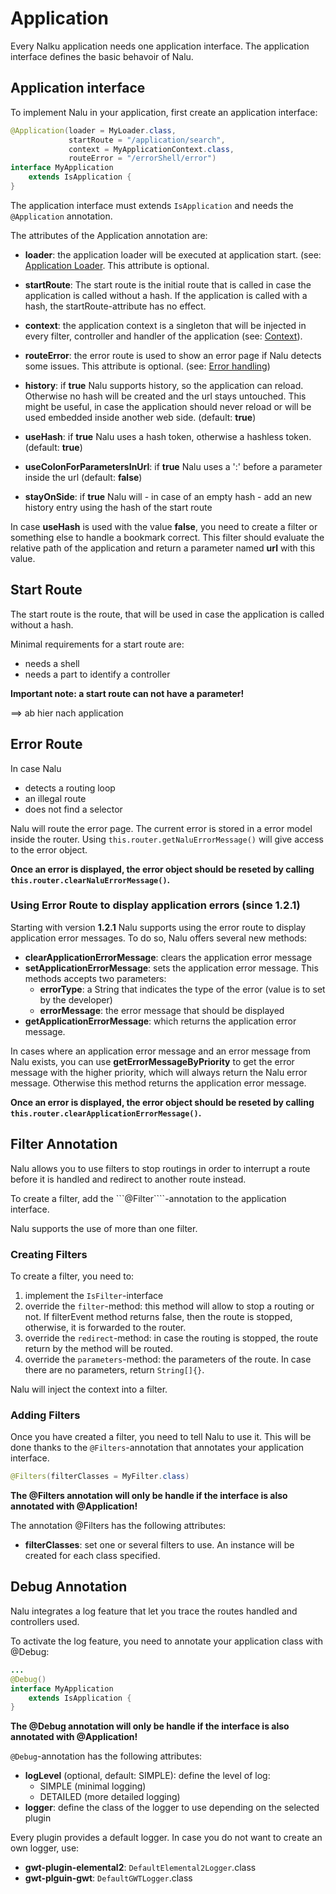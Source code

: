 # Application
Every Nalku application needs one application interface. The application interface defines the basic behavoir of Nalu.

## Application interface
To implement Nalu in your application, first create an application interface:
```Java
@Application(loader = MyLoader.class,
             startRoute = "/application/search",
             context = MyApplicationContext.class,
             routeError = "/errorShell/error")
interface MyApplication
    extends IsApplication {
}
```
The application interface must extends `IsApplication` and needs the `@Application` annotation.

The attributes of the Application annotation are:

* **loader**: the application loader will be executed at application start. (see: [Application Loader](xxx). This attribute is optional.

* **startRoute**: The start route is the initial route that is called in case the application is called without a hash. If the application is called with a hash, the startRoute-attribute has no effect.

* **context**: the application context is a singleton that will be injected in every filter, controller and handler of the application (see: [Context](xxx)).

* **routeError**: the error route is used to show an error page if Nalu detects some issues. This attribute is optional. (see: [Error handling](xxx))

* **history**: if **true** Nalu supports history, so the application can reload. Otherwise no hash will be created and the url stays untouched. This might be useful, in case the application should never reload or will be used embedded inside another web side. (default: **true**)

* **useHash**: if **true** Nalu uses a hash token, otherwise a hashless token. (default: **true**)

* **useColonForParametersInUrl**: if **true** Nalu uses a ':' before a parameter inside the url (default: **false**)

* **stayOnSide**: if **true** Nalu will - in case of an empty hash -  add an new history entry using the hash of the start route

In case **useHash** is used with the value **false**, you need to create a filter or something else to handle a bookmark correct. This filter should evaluate the relative path of the application and return a parameter named **url** with this value.

## Start Route
The start route is the route, that will be used in case the application is called without a hash.

Minimal requirements for a start route are:

* needs a shell
* needs a part to identify a controller

**Important note: a start route can not have a parameter!**









==> ab hier nach application








## Error Route
In case Nalu

* detects a routing loop
* an illegal route
* does not find a selector

Nalu will route the error page. The current error is stored in a error model inside the router. Using `this.router.getNaluErrorMessage()` will give access to the error object.

**Once an error is displayed, the error object should be reseted by calling `this.router.clearNaluErrorMessage()`.**

### Using Error Route to display application errors (since 1.2.1)
Starting with version **1.2.1** Nalu supports using the error route to display application error messages. To do so, Nalu offers several new methods:
* **clearApplicationErrorMessage**: clears the application error message
* **setApplicationErrorMessage**: sets the application error message. This methods accepts two parameters:
  - **errorType**: a String that indicates the type of the error (value is to set by the developer)
  - **errorMessage**: the error message that should be displayed
* **getApplicationErrorMessage**: which returns the application error message.

In cases where an application error message and an error message from Nalu exists, you can use **getErrorMessageByPriority** to get the error message with the higher priority, which will always return the Nalu error message. Otherwise this method returns the application error message.

**Once an error is displayed, the error object should be reseted by calling `this.router.clearApplicationErrorMessage()`.**


## Filter Annotation
Nalu allows you to use filters to stop routings in order to interrupt a route before it is handled and redirect to another route instead.

To create a filter, add the ```@Filter````-annotation to the application interface.

Nalu supports the use of more than one filter.

### Creating Filters
To create a filter, you need to:

1. implement the ```IsFilter```-interface
2. override the ```filter```-method: this method will allow to stop a routing or not. If filterEvent method returns false, then the route is stopped, otherwise, it is forwarded to the router.
3. override the ```redirect```-method: in case the routing is stopped, the route return by the method will be routed.
4. override the ```parameters```-method: the parameters of the route. In case there are no parameters, return ```String[]{}```.

Nalu will inject the context into a filter.

### Adding Filters
Once you have created a filter, you need to tell Nalu to use it. This will be done thanks to the ```@Filters```-annotation that annotates your application interface.

```Java
@Filters(filterClasses = MyFilter.class)
```

**The @Filters annotation will only be handle if the interface is also annotated with @Application!**

The annotation @Filters has the following attributes:

* **filterClasses**: set one or several filters to use. An instance will be created for each class specified.


## Debug Annotation
Nalu integrates a log feature that let you trace the routes handled and controllers used.

To activate the log feature, you need to annotate your application class with @Debug:
```Java
...
@Debug()
interface MyApplication
    extends IsApplication {
}
```

**The @Debug annotation will only be handle if the interface is also annotated with @Application!**

```@Debug```-annotation has the following attributes:

* **logLevel** (optional, default: SIMPLE): define the level of log:
    * SIMPLE (minimal logging)
    * DETAILED (more detailed logging)
* **logger**: define the class of the logger to use depending on the selected plugin

Every plugin provides a default logger. In case you do not want to create an own logger, use:

* **gwt-plugin-elemental2**: ```DefaultElemental2Logger```.class
* **gwt-plguin-gwt**: ```DefaultGWTLogger```.class


